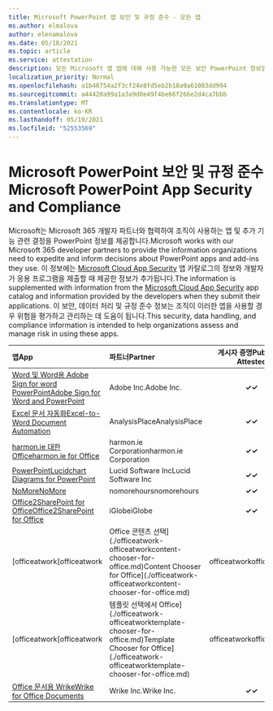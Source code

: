 ```yaml
---
title: Microsoft PowerPoint 앱 보안 및 규정 준수 - 모든 앱
ms.author: elmalova
author: elenamalova
ms.date: 05/18/2021
ms.topic: article
ms.service: attestation
description: 모든 Microsoft 앱 앱에 대해 사용 가능한 모든 보안 PowerPoint 정보입니다.
localization_priority: Normal
ms.openlocfilehash: a1b40754a2f3cf24e8fd5eb2b18a9a61003dd994
ms.sourcegitcommit: a44420a99a1a3a9d0e49f4be66f266e2d4ca7bbb
ms.translationtype: MT
ms.contentlocale: ko-KR
ms.lasthandoff: 05/19/2021
ms.locfileid: "52553569"
---
```

# <a name="microsoft-powerpoint-app-security-and-compliance"></a><span data-ttu-id="115b1-103">Microsoft PowerPoint 보안 및 규정 준수</span><span class="sxs-lookup"><span data-stu-id="115b1-103">Microsoft PowerPoint App Security and Compliance</span></span>

<span data-ttu-id="115b1-104">Microsoft는 Microsoft 365 개발자 파트너와 협력하여 조직이 사용하는 앱 및 추가 기능 관련 결정을 PowerPoint 정보를 제공합니다.</span><span class="sxs-lookup"><span data-stu-id="115b1-104">Microsoft works with our Microsoft 365 developer partners to provide the information organizations need to expedite and inform decisions about PowerPoint apps and add-ins they use.</span></span> <span data-ttu-id="115b1-105">이 정보에는 [Microsoft Cloud App Security](https://www.microsoft.com/en-us/enterprise-mobility-security/cloud-app-security) 앱 카탈로그의 정보와 개발자가 응용 프로그램을 제출할 때 제공한 정보가 추가됩니다.</span><span class="sxs-lookup"><span data-stu-id="115b1-105">The information is supplemented with information from the [Microsoft Cloud App Security](https://www.microsoft.com/en-us/enterprise-mobility-security/cloud-app-security) app catalog and information provided by the developers when they submit their applications.</span></span> <span data-ttu-id="115b1-106">이 보안, 데이터 처리 및 규정 준수 정보는 조직이 이러한 앱을 사용할 경우 위험을 평가하고 관리하는 데 도움이 됩니다.</span><span class="sxs-lookup"><span data-stu-id="115b1-106">This security, data handling, and compliance information is intended to help organizations assess and manage risk in using these apps.</span></span>

| <span data-ttu-id="115b1-107">**앱**</span><span class="sxs-lookup"><span data-stu-id="115b1-107">**App**</span></span> | <span data-ttu-id="115b1-108">**파트너**</span><span class="sxs-lookup"><span data-stu-id="115b1-108">**Partner**</span></span> | <span data-ttu-id="115b1-109">**게시자 증명**</span><span class="sxs-lookup"><span data-stu-id="115b1-109">**Publisher Attested**</span></span> | <span data-ttu-id="115b1-110">**인증**</span><span class="sxs-lookup"><span data-stu-id="115b1-110">**Certified**</span></span> |
|:--------|:------------|:----------------------:|:-------------:|
| [<span data-ttu-id="115b1-111">Word 및 Word용 Adobe Sign for word PowerPoint</span><span class="sxs-lookup"><span data-stu-id="115b1-111">Adobe Sign for Word and PowerPoint</span></span>](./adobe-inc-sign-for-word-and-powerpoint.md) | <span data-ttu-id="115b1-112">Adobe Inc.</span><span class="sxs-lookup"><span data-stu-id="115b1-112">Adobe Inc.</span></span> | <span data-ttu-id="115b1-113">**✓**</span><span class="sxs-lookup"><span data-stu-id="115b1-113">**✓**</span></span> | <img alt="Certified application badge" src="../media/certified-badge.png" height="25" width="25" /> |
| [<span data-ttu-id="115b1-114">Excel 문서 자동화</span><span class="sxs-lookup"><span data-stu-id="115b1-114">Excel-to-Word Document Automation</span></span>](./analysisplace-excel-to-word-document-automation.md) | <span data-ttu-id="115b1-115">AnalysisPlace</span><span class="sxs-lookup"><span data-stu-id="115b1-115">AnalysisPlace</span></span> | <span data-ttu-id="115b1-116">**✓**</span><span class="sxs-lookup"><span data-stu-id="115b1-116">**✓**</span></span> |  |
| [<span data-ttu-id="115b1-117">harmon.ie 대한 Office</span><span class="sxs-lookup"><span data-stu-id="115b1-117">harmon.ie for Office</span></span>](./harmonie-corporation-for-office.md) | <span data-ttu-id="115b1-118">harmon.ie Corporation</span><span class="sxs-lookup"><span data-stu-id="115b1-118">harmon.ie Corporation</span></span> | <span data-ttu-id="115b1-119">**✓**</span><span class="sxs-lookup"><span data-stu-id="115b1-119">**✓**</span></span> |  |
| [<span data-ttu-id="115b1-120">PowerPoint</span><span class="sxs-lookup"><span data-stu-id="115b1-120">Lucidchart Diagrams for PowerPoint</span></span>](./lucid-software-inc-lucidchart-diagrams-for-powerpoint.md) | <span data-ttu-id="115b1-121">Lucid Software Inc</span><span class="sxs-lookup"><span data-stu-id="115b1-121">Lucid Software Inc</span></span> | <span data-ttu-id="115b1-122">**✓**</span><span class="sxs-lookup"><span data-stu-id="115b1-122">**✓**</span></span> |  |
| [<span data-ttu-id="115b1-123">NoMore</span><span class="sxs-lookup"><span data-stu-id="115b1-123">NoMore</span></span>](./nomorehours-nomore.md) | <span data-ttu-id="115b1-124">nomorehours</span><span class="sxs-lookup"><span data-stu-id="115b1-124">nomorehours</span></span> | <span data-ttu-id="115b1-125">**✓**</span><span class="sxs-lookup"><span data-stu-id="115b1-125">**✓**</span></span> |  |
| [<span data-ttu-id="115b1-126">Office2SharePoint for Office</span><span class="sxs-lookup"><span data-stu-id="115b1-126">Office2SharePoint for Office</span></span>](./iglobe-office2sharepoint-for-office.md) | <span data-ttu-id="115b1-127">iGlobe</span><span class="sxs-lookup"><span data-stu-id="115b1-127">iGlobe</span></span> | <span data-ttu-id="115b1-128">**✓**</span><span class="sxs-lookup"><span data-stu-id="115b1-128">**✓**</span></span> | <img alt="Certified application badge" src="../media/certified-badge.png" height="25" width="25" /> |
| <span data-ttu-id="115b1-129">[officeatwork</span><span class="sxs-lookup"><span data-stu-id="115b1-129">[officeatwork</span></span> | <span data-ttu-id="115b1-130">Office 콘텐츠 선택](./officeatwork-officeatworkcontent-chooser-for-office.md)</span><span class="sxs-lookup"><span data-stu-id="115b1-130">Content Chooser for Office](./officeatwork-officeatworkcontent-chooser-for-office.md)</span></span> | <span data-ttu-id="115b1-131">officeatwork</span><span class="sxs-lookup"><span data-stu-id="115b1-131">officeatwork</span></span> | <span data-ttu-id="115b1-132">**✓**</span><span class="sxs-lookup"><span data-stu-id="115b1-132">**✓**</span></span> | <img alt="Certified application badge" src="../media/certified-badge.png" height="25" width="25" /> |
| <span data-ttu-id="115b1-133">[officeatwork</span><span class="sxs-lookup"><span data-stu-id="115b1-133">[officeatwork</span></span> | <span data-ttu-id="115b1-134">템플릿 선택에서 Office](./officeatwork-officeatworktemplate-chooser-for-office.md)</span><span class="sxs-lookup"><span data-stu-id="115b1-134">Template Chooser for Office](./officeatwork-officeatworktemplate-chooser-for-office.md)</span></span> | <span data-ttu-id="115b1-135">officeatwork</span><span class="sxs-lookup"><span data-stu-id="115b1-135">officeatwork</span></span> | <span data-ttu-id="115b1-136">**✓**</span><span class="sxs-lookup"><span data-stu-id="115b1-136">**✓**</span></span> | <img alt="Certified application badge" src="../media/certified-badge.png" height="25" width="25" /> |
| [<span data-ttu-id="115b1-137">Office 문서용 Wrike</span><span class="sxs-lookup"><span data-stu-id="115b1-137">Wrike for Office Documents</span></span>](./wrike-inc-for-office-documents.md) | <span data-ttu-id="115b1-138">Wrike Inc.</span><span class="sxs-lookup"><span data-stu-id="115b1-138">Wrike Inc.</span></span> | <span data-ttu-id="115b1-139">**✓**</span><span class="sxs-lookup"><span data-stu-id="115b1-139">**✓**</span></span> | <img alt="Certified application badge" src="../media/certified-badge.png" height="25" width="25" /> |
